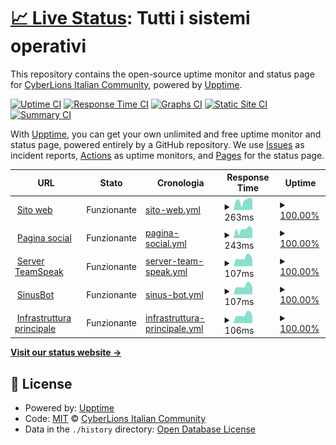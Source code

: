 # [📈 Live Status](https://CyberLions-Italian-Community.github.io/status): <!--live status--> **Tutti i sistemi operativi**

This repository contains the open-source uptime monitor and status page for [CyberLions Italian Community](https://cyberlions-ita.eu/), powered by [Upptime](https://github.com/upptime/upptime).

[![Uptime CI](https://github.com/CyberLions-Italian-Community/status/workflows/Uptime%20CI/badge.svg)](https://github.com/CyberLions-Italian-Community/status/actions?query=workflow%3A%22Uptime+CI%22)
[![Response Time CI](https://github.com/CyberLions-Italian-Community/status/workflows/Response%20Time%20CI/badge.svg)](https://github.com/CyberLions-Italian-Community/status/actions?query=workflow%3A%22Response+Time+CI%22)
[![Graphs CI](https://github.com/CyberLions-Italian-Community/status/workflows/Graphs%20CI/badge.svg)](https://github.com/CyberLions-Italian-Community/status/actions?query=workflow%3A%22Graphs+CI%22)
[![Static Site CI](https://github.com/CyberLions-Italian-Community/status/workflows/Static%20Site%20CI/badge.svg)](https://github.com/CyberLions-Italian-Community/status/actions?query=workflow%3A%22Static+Site+CI%22)
[![Summary CI](https://github.com/CyberLions-Italian-Community/status/workflows/Summary%20CI/badge.svg)](https://github.com/CyberLions-Italian-Community/status/actions?query=workflow%3A%22Summary+CI%22)

With [Upptime](https://upptime.js.org), you can get your own unlimited and free uptime monitor and status page, powered entirely by a GitHub repository. We use [Issues](https://github.com/CyberLions-Italian-Community/status/issues) as incident reports, [Actions](https://github.com/CyberLions-Italian-Community/status/actions) as uptime monitors, and [Pages](https://CyberLions-Italian-Community.github.io/status) for the status page.

<!--start: status pages-->
<!-- This summary is generated by Upptime (https://github.com/upptime/upptime) -->
<!-- Do not edit this manually, your changes will be overwritten -->
<!-- prettier-ignore -->
| URL | Stato | Cronologia | Response Time | Uptime |
| --- | ------ | ------- | ------------- | ------ |
| <img alt="" src="https://icons.duckduckgo.com/ip3/cyberlions-ita.eu.ico" height="13"> [Sito web](https://cyberlions-ita.eu) | Funzionante | [sito-web.yml](https://github.com/CyberLions-Italian-Community/status/commits/HEAD/history/sito-web.yml) | <details><summary><img alt="Grafico del tempo di risposta" src="./graphs/sito-web/response-time-week.png" height="20"> 263ms</summary><br><a href="https://status.cyberlions-ita.eu/history/sito-web"><img alt="Response time 167" src="https://img.shields.io/endpoint?url=https%3A%2F%2Fraw.githubusercontent.com%2FCyberLions-Italian-Community%2Fstatus%2FHEAD%2Fapi%2Fsito-web%2Fresponse-time.json"></a><br><a href="https://status.cyberlions-ita.eu/history/sito-web"><img alt="Tempo di risposta (24 ore) 277" src="https://img.shields.io/endpoint?url=https%3A%2F%2Fraw.githubusercontent.com%2FCyberLions-Italian-Community%2Fstatus%2FHEAD%2Fapi%2Fsito-web%2Fresponse-time-day.json"></a><br><a href="https://status.cyberlions-ita.eu/history/sito-web"><img alt="Tempo di risposta (7 giorni) 263" src="https://img.shields.io/endpoint?url=https%3A%2F%2Fraw.githubusercontent.com%2FCyberLions-Italian-Community%2Fstatus%2FHEAD%2Fapi%2Fsito-web%2Fresponse-time-week.json"></a><br><a href="https://status.cyberlions-ita.eu/history/sito-web"><img alt="Tempo di risposta (30 giorni) 216" src="https://img.shields.io/endpoint?url=https%3A%2F%2Fraw.githubusercontent.com%2FCyberLions-Italian-Community%2Fstatus%2FHEAD%2Fapi%2Fsito-web%2Fresponse-time-month.json"></a><br><a href="https://status.cyberlions-ita.eu/history/sito-web"><img alt="Tempo di risposta (1 anno) 167" src="https://img.shields.io/endpoint?url=https%3A%2F%2Fraw.githubusercontent.com%2FCyberLions-Italian-Community%2Fstatus%2FHEAD%2Fapi%2Fsito-web%2Fresponse-time-year.json"></a></details> | <details><summary><a href="https://status.cyberlions-ita.eu/history/sito-web">100.00%</a></summary><a href="https://status.cyberlions-ita.eu/history/sito-web"><img alt="All-time uptime 100.00%" src="https://img.shields.io/endpoint?url=https%3A%2F%2Fraw.githubusercontent.com%2FCyberLions-Italian-Community%2Fstatus%2FHEAD%2Fapi%2Fsito-web%2Fuptime.json"></a><br><a href="https://status.cyberlions-ita.eu/history/sito-web"><img alt="Tempo di attività (24 ore) 100.00%" src="https://img.shields.io/endpoint?url=https%3A%2F%2Fraw.githubusercontent.com%2FCyberLions-Italian-Community%2Fstatus%2FHEAD%2Fapi%2Fsito-web%2Fuptime-day.json"></a><br><a href="https://status.cyberlions-ita.eu/history/sito-web"><img alt="Tempo di attività (7 giorni) 100.00%" src="https://img.shields.io/endpoint?url=https%3A%2F%2Fraw.githubusercontent.com%2FCyberLions-Italian-Community%2Fstatus%2FHEAD%2Fapi%2Fsito-web%2Fuptime-week.json"></a><br><a href="https://status.cyberlions-ita.eu/history/sito-web"><img alt="Tempo di attività (30 giorni) 100.00%" src="https://img.shields.io/endpoint?url=https%3A%2F%2Fraw.githubusercontent.com%2FCyberLions-Italian-Community%2Fstatus%2FHEAD%2Fapi%2Fsito-web%2Fuptime-month.json"></a><br><a href="https://status.cyberlions-ita.eu/history/sito-web"><img alt="Tempo di attività (1 anno) 100.00%" src="https://img.shields.io/endpoint?url=https%3A%2F%2Fraw.githubusercontent.com%2FCyberLions-Italian-Community%2Fstatus%2FHEAD%2Fapi%2Fsito-web%2Fuptime-year.json"></a></details>
| <img alt="" src="https://icons.duckduckgo.com/ip3/social.cyberlions-ita.eu.ico" height="13"> [Pagina social](https://social.cyberlions-ita.eu) | Funzionante | [pagina-social.yml](https://github.com/CyberLions-Italian-Community/status/commits/HEAD/history/pagina-social.yml) | <details><summary><img alt="Grafico del tempo di risposta" src="./graphs/pagina-social/response-time-week.png" height="20"> 243ms</summary><br><a href="https://status.cyberlions-ita.eu/history/pagina-social"><img alt="Response time 165" src="https://img.shields.io/endpoint?url=https%3A%2F%2Fraw.githubusercontent.com%2FCyberLions-Italian-Community%2Fstatus%2FHEAD%2Fapi%2Fpagina-social%2Fresponse-time.json"></a><br><a href="https://status.cyberlions-ita.eu/history/pagina-social"><img alt="Tempo di risposta (24 ore) 250" src="https://img.shields.io/endpoint?url=https%3A%2F%2Fraw.githubusercontent.com%2FCyberLions-Italian-Community%2Fstatus%2FHEAD%2Fapi%2Fpagina-social%2Fresponse-time-day.json"></a><br><a href="https://status.cyberlions-ita.eu/history/pagina-social"><img alt="Tempo di risposta (7 giorni) 243" src="https://img.shields.io/endpoint?url=https%3A%2F%2Fraw.githubusercontent.com%2FCyberLions-Italian-Community%2Fstatus%2FHEAD%2Fapi%2Fpagina-social%2Fresponse-time-week.json"></a><br><a href="https://status.cyberlions-ita.eu/history/pagina-social"><img alt="Tempo di risposta (30 giorni) 176" src="https://img.shields.io/endpoint?url=https%3A%2F%2Fraw.githubusercontent.com%2FCyberLions-Italian-Community%2Fstatus%2FHEAD%2Fapi%2Fpagina-social%2Fresponse-time-month.json"></a><br><a href="https://status.cyberlions-ita.eu/history/pagina-social"><img alt="Tempo di risposta (1 anno) 165" src="https://img.shields.io/endpoint?url=https%3A%2F%2Fraw.githubusercontent.com%2FCyberLions-Italian-Community%2Fstatus%2FHEAD%2Fapi%2Fpagina-social%2Fresponse-time-year.json"></a></details> | <details><summary><a href="https://status.cyberlions-ita.eu/history/pagina-social">100.00%</a></summary><a href="https://status.cyberlions-ita.eu/history/pagina-social"><img alt="All-time uptime 100.00%" src="https://img.shields.io/endpoint?url=https%3A%2F%2Fraw.githubusercontent.com%2FCyberLions-Italian-Community%2Fstatus%2FHEAD%2Fapi%2Fpagina-social%2Fuptime.json"></a><br><a href="https://status.cyberlions-ita.eu/history/pagina-social"><img alt="Tempo di attività (24 ore) 100.00%" src="https://img.shields.io/endpoint?url=https%3A%2F%2Fraw.githubusercontent.com%2FCyberLions-Italian-Community%2Fstatus%2FHEAD%2Fapi%2Fpagina-social%2Fuptime-day.json"></a><br><a href="https://status.cyberlions-ita.eu/history/pagina-social"><img alt="Tempo di attività (7 giorni) 100.00%" src="https://img.shields.io/endpoint?url=https%3A%2F%2Fraw.githubusercontent.com%2FCyberLions-Italian-Community%2Fstatus%2FHEAD%2Fapi%2Fpagina-social%2Fuptime-week.json"></a><br><a href="https://status.cyberlions-ita.eu/history/pagina-social"><img alt="Tempo di attività (30 giorni) 100.00%" src="https://img.shields.io/endpoint?url=https%3A%2F%2Fraw.githubusercontent.com%2FCyberLions-Italian-Community%2Fstatus%2FHEAD%2Fapi%2Fpagina-social%2Fuptime-month.json"></a><br><a href="https://status.cyberlions-ita.eu/history/pagina-social"><img alt="Tempo di attività (1 anno) 100.00%" src="https://img.shields.io/endpoint?url=https%3A%2F%2Fraw.githubusercontent.com%2FCyberLions-Italian-Community%2Fstatus%2FHEAD%2Fapi%2Fpagina-social%2Fuptime-year.json"></a></details>
| <img alt="" src="https://icons.duckduckgo.com/ip3/null.ico" height="13"> [Server TeamSpeak](164.132.251.188) | Funzionante | [server-team-speak.yml](https://github.com/CyberLions-Italian-Community/status/commits/HEAD/history/server-team-speak.yml) | <details><summary><img alt="Grafico del tempo di risposta" src="./graphs/server-team-speak/response-time-week.png" height="20"> 107ms</summary><br><a href="https://status.cyberlions-ita.eu/history/server-team-speak"><img alt="Response time 118" src="https://img.shields.io/endpoint?url=https%3A%2F%2Fraw.githubusercontent.com%2FCyberLions-Italian-Community%2Fstatus%2FHEAD%2Fapi%2Fserver-team-speak%2Fresponse-time.json"></a><br><a href="https://status.cyberlions-ita.eu/history/server-team-speak"><img alt="Tempo di risposta (24 ore) 90" src="https://img.shields.io/endpoint?url=https%3A%2F%2Fraw.githubusercontent.com%2FCyberLions-Italian-Community%2Fstatus%2FHEAD%2Fapi%2Fserver-team-speak%2Fresponse-time-day.json"></a><br><a href="https://status.cyberlions-ita.eu/history/server-team-speak"><img alt="Tempo di risposta (7 giorni) 107" src="https://img.shields.io/endpoint?url=https%3A%2F%2Fraw.githubusercontent.com%2FCyberLions-Italian-Community%2Fstatus%2FHEAD%2Fapi%2Fserver-team-speak%2Fresponse-time-week.json"></a><br><a href="https://status.cyberlions-ita.eu/history/server-team-speak"><img alt="Tempo di risposta (30 giorni) 114" src="https://img.shields.io/endpoint?url=https%3A%2F%2Fraw.githubusercontent.com%2FCyberLions-Italian-Community%2Fstatus%2FHEAD%2Fapi%2Fserver-team-speak%2Fresponse-time-month.json"></a><br><a href="https://status.cyberlions-ita.eu/history/server-team-speak"><img alt="Tempo di risposta (1 anno) 118" src="https://img.shields.io/endpoint?url=https%3A%2F%2Fraw.githubusercontent.com%2FCyberLions-Italian-Community%2Fstatus%2FHEAD%2Fapi%2Fserver-team-speak%2Fresponse-time-year.json"></a></details> | <details><summary><a href="https://status.cyberlions-ita.eu/history/server-team-speak">100.00%</a></summary><a href="https://status.cyberlions-ita.eu/history/server-team-speak"><img alt="All-time uptime 100.00%" src="https://img.shields.io/endpoint?url=https%3A%2F%2Fraw.githubusercontent.com%2FCyberLions-Italian-Community%2Fstatus%2FHEAD%2Fapi%2Fserver-team-speak%2Fuptime.json"></a><br><a href="https://status.cyberlions-ita.eu/history/server-team-speak"><img alt="Tempo di attività (24 ore) 100.00%" src="https://img.shields.io/endpoint?url=https%3A%2F%2Fraw.githubusercontent.com%2FCyberLions-Italian-Community%2Fstatus%2FHEAD%2Fapi%2Fserver-team-speak%2Fuptime-day.json"></a><br><a href="https://status.cyberlions-ita.eu/history/server-team-speak"><img alt="Tempo di attività (7 giorni) 100.00%" src="https://img.shields.io/endpoint?url=https%3A%2F%2Fraw.githubusercontent.com%2FCyberLions-Italian-Community%2Fstatus%2FHEAD%2Fapi%2Fserver-team-speak%2Fuptime-week.json"></a><br><a href="https://status.cyberlions-ita.eu/history/server-team-speak"><img alt="Tempo di attività (30 giorni) 100.00%" src="https://img.shields.io/endpoint?url=https%3A%2F%2Fraw.githubusercontent.com%2FCyberLions-Italian-Community%2Fstatus%2FHEAD%2Fapi%2Fserver-team-speak%2Fuptime-month.json"></a><br><a href="https://status.cyberlions-ita.eu/history/server-team-speak"><img alt="Tempo di attività (1 anno) 100.00%" src="https://img.shields.io/endpoint?url=https%3A%2F%2Fraw.githubusercontent.com%2FCyberLions-Italian-Community%2Fstatus%2FHEAD%2Fapi%2Fserver-team-speak%2Fuptime-year.json"></a></details>
| <img alt="" src="https://icons.duckduckgo.com/ip3/null.ico" height="13"> [SinusBot](217.182.128.229) | Funzionante | [sinus-bot.yml](https://github.com/CyberLions-Italian-Community/status/commits/HEAD/history/sinus-bot.yml) | <details><summary><img alt="Grafico del tempo di risposta" src="./graphs/sinus-bot/response-time-week.png" height="20"> 107ms</summary><br><a href="https://status.cyberlions-ita.eu/history/sinus-bot"><img alt="Response time 118" src="https://img.shields.io/endpoint?url=https%3A%2F%2Fraw.githubusercontent.com%2FCyberLions-Italian-Community%2Fstatus%2FHEAD%2Fapi%2Fsinus-bot%2Fresponse-time.json"></a><br><a href="https://status.cyberlions-ita.eu/history/sinus-bot"><img alt="Tempo di risposta (24 ore) 90" src="https://img.shields.io/endpoint?url=https%3A%2F%2Fraw.githubusercontent.com%2FCyberLions-Italian-Community%2Fstatus%2FHEAD%2Fapi%2Fsinus-bot%2Fresponse-time-day.json"></a><br><a href="https://status.cyberlions-ita.eu/history/sinus-bot"><img alt="Tempo di risposta (7 giorni) 107" src="https://img.shields.io/endpoint?url=https%3A%2F%2Fraw.githubusercontent.com%2FCyberLions-Italian-Community%2Fstatus%2FHEAD%2Fapi%2Fsinus-bot%2Fresponse-time-week.json"></a><br><a href="https://status.cyberlions-ita.eu/history/sinus-bot"><img alt="Tempo di risposta (30 giorni) 114" src="https://img.shields.io/endpoint?url=https%3A%2F%2Fraw.githubusercontent.com%2FCyberLions-Italian-Community%2Fstatus%2FHEAD%2Fapi%2Fsinus-bot%2Fresponse-time-month.json"></a><br><a href="https://status.cyberlions-ita.eu/history/sinus-bot"><img alt="Tempo di risposta (1 anno) 118" src="https://img.shields.io/endpoint?url=https%3A%2F%2Fraw.githubusercontent.com%2FCyberLions-Italian-Community%2Fstatus%2FHEAD%2Fapi%2Fsinus-bot%2Fresponse-time-year.json"></a></details> | <details><summary><a href="https://status.cyberlions-ita.eu/history/sinus-bot">100.00%</a></summary><a href="https://status.cyberlions-ita.eu/history/sinus-bot"><img alt="All-time uptime 99.91%" src="https://img.shields.io/endpoint?url=https%3A%2F%2Fraw.githubusercontent.com%2FCyberLions-Italian-Community%2Fstatus%2FHEAD%2Fapi%2Fsinus-bot%2Fuptime.json"></a><br><a href="https://status.cyberlions-ita.eu/history/sinus-bot"><img alt="Tempo di attività (24 ore) 100.00%" src="https://img.shields.io/endpoint?url=https%3A%2F%2Fraw.githubusercontent.com%2FCyberLions-Italian-Community%2Fstatus%2FHEAD%2Fapi%2Fsinus-bot%2Fuptime-day.json"></a><br><a href="https://status.cyberlions-ita.eu/history/sinus-bot"><img alt="Tempo di attività (7 giorni) 100.00%" src="https://img.shields.io/endpoint?url=https%3A%2F%2Fraw.githubusercontent.com%2FCyberLions-Italian-Community%2Fstatus%2FHEAD%2Fapi%2Fsinus-bot%2Fuptime-week.json"></a><br><a href="https://status.cyberlions-ita.eu/history/sinus-bot"><img alt="Tempo di attività (30 giorni) 100.00%" src="https://img.shields.io/endpoint?url=https%3A%2F%2Fraw.githubusercontent.com%2FCyberLions-Italian-Community%2Fstatus%2FHEAD%2Fapi%2Fsinus-bot%2Fuptime-month.json"></a><br><a href="https://status.cyberlions-ita.eu/history/sinus-bot"><img alt="Tempo di attività (1 anno) 99.91%" src="https://img.shields.io/endpoint?url=https%3A%2F%2Fraw.githubusercontent.com%2FCyberLions-Italian-Community%2Fstatus%2FHEAD%2Fapi%2Fsinus-bot%2Fuptime-year.json"></a></details>
| <img alt="" src="https://icons.duckduckgo.com/ip3/null.ico" height="13"> [Infrastruttura principale](217.182.128.229) | Funzionante | [infrastruttura-principale.yml](https://github.com/CyberLions-Italian-Community/status/commits/HEAD/history/infrastruttura-principale.yml) | <details><summary><img alt="Grafico del tempo di risposta" src="./graphs/infrastruttura-principale/response-time-week.png" height="20"> 106ms</summary><br><a href="https://status.cyberlions-ita.eu/history/infrastruttura-principale"><img alt="Response time 118" src="https://img.shields.io/endpoint?url=https%3A%2F%2Fraw.githubusercontent.com%2FCyberLions-Italian-Community%2Fstatus%2FHEAD%2Fapi%2Finfrastruttura-principale%2Fresponse-time.json"></a><br><a href="https://status.cyberlions-ita.eu/history/infrastruttura-principale"><img alt="Tempo di risposta (24 ore) 89" src="https://img.shields.io/endpoint?url=https%3A%2F%2Fraw.githubusercontent.com%2FCyberLions-Italian-Community%2Fstatus%2FHEAD%2Fapi%2Finfrastruttura-principale%2Fresponse-time-day.json"></a><br><a href="https://status.cyberlions-ita.eu/history/infrastruttura-principale"><img alt="Tempo di risposta (7 giorni) 106" src="https://img.shields.io/endpoint?url=https%3A%2F%2Fraw.githubusercontent.com%2FCyberLions-Italian-Community%2Fstatus%2FHEAD%2Fapi%2Finfrastruttura-principale%2Fresponse-time-week.json"></a><br><a href="https://status.cyberlions-ita.eu/history/infrastruttura-principale"><img alt="Tempo di risposta (30 giorni) 114" src="https://img.shields.io/endpoint?url=https%3A%2F%2Fraw.githubusercontent.com%2FCyberLions-Italian-Community%2Fstatus%2FHEAD%2Fapi%2Finfrastruttura-principale%2Fresponse-time-month.json"></a><br><a href="https://status.cyberlions-ita.eu/history/infrastruttura-principale"><img alt="Tempo di risposta (1 anno) 118" src="https://img.shields.io/endpoint?url=https%3A%2F%2Fraw.githubusercontent.com%2FCyberLions-Italian-Community%2Fstatus%2FHEAD%2Fapi%2Finfrastruttura-principale%2Fresponse-time-year.json"></a></details> | <details><summary><a href="https://status.cyberlions-ita.eu/history/infrastruttura-principale">100.00%</a></summary><a href="https://status.cyberlions-ita.eu/history/infrastruttura-principale"><img alt="All-time uptime 100.00%" src="https://img.shields.io/endpoint?url=https%3A%2F%2Fraw.githubusercontent.com%2FCyberLions-Italian-Community%2Fstatus%2FHEAD%2Fapi%2Finfrastruttura-principale%2Fuptime.json"></a><br><a href="https://status.cyberlions-ita.eu/history/infrastruttura-principale"><img alt="Tempo di attività (24 ore) 100.00%" src="https://img.shields.io/endpoint?url=https%3A%2F%2Fraw.githubusercontent.com%2FCyberLions-Italian-Community%2Fstatus%2FHEAD%2Fapi%2Finfrastruttura-principale%2Fuptime-day.json"></a><br><a href="https://status.cyberlions-ita.eu/history/infrastruttura-principale"><img alt="Tempo di attività (7 giorni) 100.00%" src="https://img.shields.io/endpoint?url=https%3A%2F%2Fraw.githubusercontent.com%2FCyberLions-Italian-Community%2Fstatus%2FHEAD%2Fapi%2Finfrastruttura-principale%2Fuptime-week.json"></a><br><a href="https://status.cyberlions-ita.eu/history/infrastruttura-principale"><img alt="Tempo di attività (30 giorni) 100.00%" src="https://img.shields.io/endpoint?url=https%3A%2F%2Fraw.githubusercontent.com%2FCyberLions-Italian-Community%2Fstatus%2FHEAD%2Fapi%2Finfrastruttura-principale%2Fuptime-month.json"></a><br><a href="https://status.cyberlions-ita.eu/history/infrastruttura-principale"><img alt="Tempo di attività (1 anno) 100.00%" src="https://img.shields.io/endpoint?url=https%3A%2F%2Fraw.githubusercontent.com%2FCyberLions-Italian-Community%2Fstatus%2FHEAD%2Fapi%2Finfrastruttura-principale%2Fuptime-year.json"></a></details>

<!--end: status pages-->

[**Visit our status website →**](https://CyberLions-Italian-Community.github.io/status)

## 📄 License

- Powered by: [Upptime](https://github.com/upptime/upptime)
- Code: [MIT](./LICENSE) © [CyberLions Italian Community](https://cyberlions-ita.eu/)
- Data in the `./history` directory: [Open Database License](https://opendatacommons.org/licenses/odbl/1-0/)
